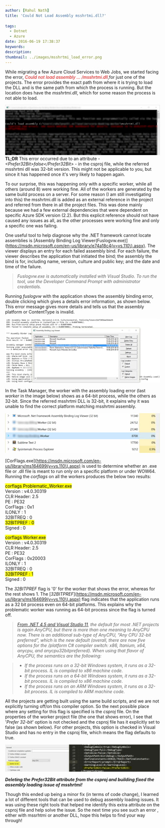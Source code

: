 ```yaml
---
author: [Rahul Nath]
title: 'Could Not Load Assembly msshrtmi.dll?'

tags:
  - Dotnet
  - Azure
date: 2016-06-19 17:38:37
keywords:
description:
thumbnail: ../images/msshrtmi_load_error.png
---
```


While migrating a few Azure Cloud Services to Web Jobs, we started facing the error, <span style='color: red;'>_Could not load assembly ... /msshrtmi.dll_</span>,for just one of the projects. The error provides the exact path from where it is trying to load the DLL and is the same path from which the process is running. But the location does have the _msshrtmi.dll_, which for some reason the process is not able to load.

<img class="center" src="../images/msshrtmi_load_error.png" alt="msshrtmi dll load error" />

<div class="alert alert-info" role="alert">
<strong>TL;DR</strong> This error occurred due to an attribute - <i>&lt;Prefer32Bit&gt;false&lt;/Prefer32Bit&gt;</i> - in the csproj file, while the referred msshrtmi dll was 32-bit version. This might not be applicable to you, but since it has happened once it's very likely to happen again.
</div>

To our surprise, this was happening only with a specific worker, while all others (around 8) were working fine. All of the workers are generated by the same build process on a server. For some reason (I am still investigating into this) the msshrtmi.dll is added as an external reference in the project and referred from there in all the project files. This was done mainly because we had a few external dependencies that were dependent on specific Azure SDK version (2.2). But this explicit reference should not have caused any issues as all, as the other processes were working fine and only a specific one was failing.

One useful tool to help diagnose why the .NET framework cannot locate assemblies is [Assembly Binding Log Viewer(Fuslogvw.exe)](https://msdn.microsoft.com/en-us/library/e74a18c4(v=vs.110\).aspx). The viewer displays an entry for each failed assembly bind. For each failure, the viewer describes the application that initiated the bind; the assembly the bind is for, including name, version, culture and public key; and the date and time of the failure.

> _Fuslogvw.exe is automatically installed with Visual Studio. To run the tool, use the Developer Command Prompt with administrator credentials._

Running _fuslogvw_ with the application shows the assembly binding error, double clicking which gives a details error information, as shown below. This error message gives more details and tells us that the assembly platform or ContentType is invalid.

<img class="center" src="../images/msshrtmi_fuslogvw.png" alt="LOG: Assembly Name is: msshrtmi, Version=2.2.0.0, Culture=neutral, PublicKeyToken=31bf3856ad364e35
ERR: Invalid assembly platform or ContentType in file (hr = 0x8007000b).
ERR: Run-from-source setup phase failed with hr = 0x8007000b.
ERR: Failed to complete setup of assembly (hr = 0x8007000b). Probing terminated." />

In the Task Manager, the worker with the assembly loading error (last _worker_ in the image below) shows as a 64-bit process, while the others as 32-bit. Since the referred msshrtmi DLL is 32-bit, it explains why it was unable to find the correct platform matching msshrtmi assembly.

<img class="center" src="../images/msshrtmi_task_manager.png" alt="msshrtmi task manager" />

[CorFlags.exe](https://msdn.microsoft.com/en-us/library/ms164699(v=vs.110\).aspx) is used to determine whether an .exe file or .dll file is meant to run only on a specific platform or under WOW64. Running the _corflags_ on all the workers produces the below two results:

<mark>corflags Problematic_Worker.exe</mark>  
Version : v4.0.30319  
CLR Header: 2.5  
PE : PE32  
CorFlags : 0x1  
ILONLY : 1  
32BITREQ : 0  
<mark>32BITPREF : 0</mark>  
Signed : 0

<mark>corflags Worker.exe</mark>  
Version : v4.0.30319  
CLR Header: 2.5  
PE : PE32  
CorFlags : 0x20003  
ILONLY : 1  
32BITREQ : 0  
<mark> 32BITPREF : 1</mark>  
Signed : 0

The _32BITPREF_ flag is '0' for the worker that shows the error, whereas for the rest shows 1. The [*32BITPREF*](https://msdn.microsoft.com/en-us/library/ms164699(v=vs.110\).aspx) flag indicates that the application runs as a 32 bit process even on 64-bit platforms. This explains why the problematic worker was running as 64-bit process since the flag is turned off.

> _[From .NET 4.5 and Visual Studio 11](http://blogs.microsoft.co.il/sasha/2012/04/04/what-anycpu-really-means-as-of-net-45-and-visual-studio-11/), the default for most .NET projects is again AnyCPU, but there is more than one meaning to AnyCPU now. There is an additional sub-type of AnyCPU, “Any CPU 32-bit preferred”, which is the new default (overall, there are now five options for the /platform C# compiler switch: x86, Itanium, x64, anycpu, and anycpu32bitpreferred). When using that flavor of AnyCPU, the semantics are the following:_

> - _If the process runs on a 32-bit Windows system, it runs as a 32-bit process. IL is compiled to x86 machine code._
> - _If the process runs on a 64-bit Windows system, it runs as a 32-bit process. IL is compiled to x86 machine code._
> - _If the process runs on an ARM Windows system, it runs as a 32-bit process. IL is compiled to ARM machine code._

All the projects are getting built using the same build scripts, and we are not explicitly turning off/on this compiler option. So the next possible place where any setting for this flag is specified is the _csproj_ file. On the properties of the worker project file (the one that shows error), I see that '_Prefer 32-bit_' option is not checked and the csproj file has it explicitly set to false (as shown below). For other projects, this option is checked in Visual Studio and has no entry in the csproj file, which means the flag defaults to true.

<img class="center" src="../images/msshrtmi_prefer32bit.png" alt="msshrtmi prefer 32bit csproj" />

**_Deleting the Prefer32Bit attribute from the csproj and building fixed the assembly loading issue of msshrtmi!_**

Though this ended up being a minor fix (in terms of code change), I learned a lot of different tools that can be used to debug assembly loading issues. It was using these right tools that helped me identify this extra attribute on the csproj file and help solve the issue. So the next time you see such an error , either with mssrhtmi or another DLL, hope this helps to find your way through!
